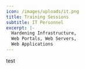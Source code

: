 ```yaml
---
icon: /images/uploads/it.png
title: Training Sessions
subtitle: IT Personnel
excerpt: |-
  Hardening Infrastructure,
  Web Portals, Web Servers,
  Web Applications
---
```

test
